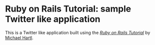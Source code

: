 # Ruby on Rails Tutorial: sample Twitter like application

This is a Twitter like application built using
the [*Ruby on Rails Tutorial*](http://railstutorial.org/)
by [Michael Hartl](http://michaelhartl.com/).

